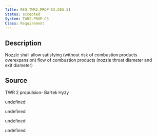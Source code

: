```yaml
---
Title: REQ.TWR2.PROP-CS.DES.31
Status: accepted
System: TWR2.PROP-CS
Class: Requirement
---
```


## Description

Nozzle shall allow satisfying (without risk of combustion products overexpansion) flow of combustion products (nozzle throat diameter and exit diameter)

## Source

TWR 2 propulsion- Bartek Hyży


undefined

undefined

undefined

undefined